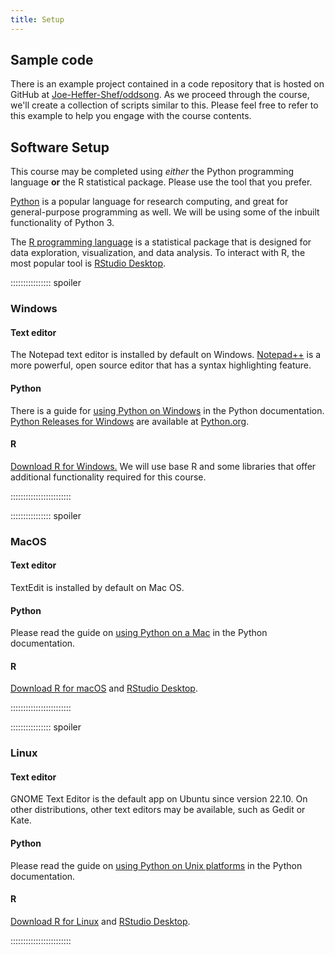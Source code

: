 ```yaml
---
title: Setup
---
```


## Sample code

There is an example project contained in a code repository that is hosted on GitHub at [Joe-Heffer-Shef/oddsong](https://github.com/Joe-Heffer-Shef/oddsong).
As we proceed through the course, we'll create a collection of scripts similar to this.
Please feel free to refer to this example to help you engage with the course contents.

## Software Setup

This course may be completed using *either* the Python programming language **or** the R statistical package.
Please use the tool that you prefer.

[Python](https://python.org) is a popular language for research computing, and great for general-purpose
programming as well. We will be using some of the inbuilt functionality of Python 3.

The [R programming language](https://cran.rstudio.com/) is a statistical package that is designed for data exploration, visualization,
and data analysis. To interact with R, the most popular tool is
[RStudio Desktop](https://posit.co/download/rstudio-desktop/).

:::::::::::::::: spoiler

### Windows

#### Text editor

The Notepad text editor is installed by default on Windows. [Notepad++](https://notepad-plus-plus.org/) is a more powerful, open source editor that has a syntax highlighting feature.

#### Python


There is a guide for [using Python on Windows](https://docs.python.org/3/using/windows.html) in the
Python documentation. [Python Releases for Windows](https://www.python.org/downloads/windows/) are
available at [Python.org](https://python.org).

#### R

[Download R for Windows.](https://cran.rstudio.com/bin/windows/) We will use base R and some libraries
that offer additional functionality required for this course.

::::::::::::::::::::::::

:::::::::::::::: spoiler

### MacOS

#### Text editor

TextEdit is installed by default on Mac OS.

#### Python

Please read the guide on [using Python on a Mac](https://docs.python.org/3/using/mac.html) in 
the Python documentation.

#### R

[Download R for macOS](https://cran.rstudio.com/bin/macosx/) and [RStudio Desktop](https://posit.co/download/rstudio-desktop/).

::::::::::::::::::::::::


:::::::::::::::: spoiler

### Linux

#### Text editor

GNOME Text Editor is the default app on Ubuntu since version 22.10. On other distributions,
other text editors may be available, such as Gedit or Kate.

#### Python

Please read the guide on [using Python on Unix platforms](https://docs.python.org/3/using/unix.html) in 
the Python documentation.

#### R

[Download R for Linux](https://cran.rstudio.com/) and [RStudio Desktop](https://posit.co/download/rstudio-desktop/).

::::::::::::::::::::::::
